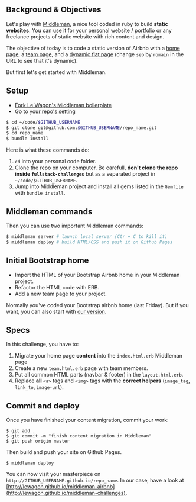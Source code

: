 ## Background & Objectives

Let's play with [Middleman](https://middlemanapp.com/), a nice tool coded in ruby to build **static websites**. You can use it for your personal website / portfolio or any freelance projects of static website with rich content and design.

The objective of today is to code a static version of Airbnb with a [home page](http://lewagon.github.io/middleman-airbnb/), a [team page](http://lewagon.github.io/middleman-airbnb/team.html), and a [dynamic flat page](http://lewagon.github.io/middleman-airbnb/flats/seb.html) (change `seb` by `romain` in the URL to see that it's dynamic).

But first let's get started with Middleman.

## Setup

- [Fork Le Wagon's Middleman boilerplate](https://github.com/lewagon/frontend-advanced-boilerplate/fork)
- Go to [your repo's setting](https://github.com/&lt;user.github_nickname&gt;/frontend-advanced-boilerplate/settings)


```bash
$ cd ~/code/$GITHUB_USERNAME
$ git clone git@github.com:$GITHUB_USERNAME/repo_name.git
$ cd repo_name
$ bundle install
```

Here is what these commands do:

1. `cd` into your personal code folder.
1. Clone the repo on your computer. Be carefull, **don't clone the repo inside `fullstack-challenges`** but as a separated project in `~/code/$GITHUB_USERNAME`.
1. Jump into Middleman project and install all gems listed in the `Gemfile` with `bundle install`.

## Middleman commands

Then you can use two important Middleman commands:

```bash
$ middleman server # launch local server (Ctr + C to kill it)
$ middleman deploy # build HTML/CSS and push it on Github Pages
```

## Initial Bootstrap home


- Import the HTML of your Bootstrap Airbnb home in your Middleman project.
- Refactor the HTML code with ERB.
- Add a new team page to your project.


Normally you've coded your Bootstrap airbnb home (last Friday). But if you want, you can also start with [our version](https://github.com/lewagon/bootstrap-challenges/tree/master/11-Airbnb-search-form).

## Specs

In this challenge, you have to:

1. Migrate your home page **content** into the `index.html.erb` Middleman page
1. Create a new `team.html.erb` page with team members.
1. Put all common HTML parts (navbar & footer) in the `layout.html.erb`.
1. Replace **all** `<a>` tags and `<img>` tags with the **correct helpers** (`image_tag`, `link_to`, `image-url`).


## Commit and deploy

Once you have finished your content migration, commit your work:

```
$ git add .
$ git commit -m "finish content migration in Middleman"
$ git push origin master
```

Then build and push your site on Github Pages.

```
$ middleman deploy
```

You can now visit your masterpiece on `http://GITHUB_USERNAME.github.io/repo_name`. In our case, have a look at [http://lewagon.github.io/middleman-airbnb](http://lewagon.github.io/middleman-challenges).

